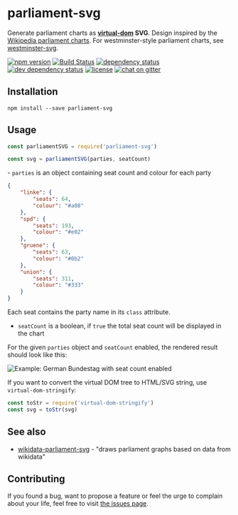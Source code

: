 # parliament-svg

Generate parliament charts as **[virtual-dom](https://github.com/Matt-Esch/virtual-dom#virtual-dom) SVG**. Design inspired by the [Wikipedia parliament charts](https://github.com/slashme/parliamentdiagram). For westminster-style parliament charts, see [westminster-svg](https://github.com/juliuste/westminster-svg).

[![npm version](https://img.shields.io/npm/v/parliament-svg.svg)](https://www.npmjs.com/package/parliament-svg)
[![Build Status](https://travis-ci.org/juliuste/parliament-svg.svg?branch=master)](https://travis-ci.org/juliuste/parliament-svg)
[![dependency status](https://img.shields.io/david/juliuste/parliament-svg.svg)](https://david-dm.org/juliuste/parliament-svg)
[![dev dependency status](https://img.shields.io/david/dev/juliuste/parliament-svg.svg)](https://david-dm.org/juliuste/parliament-svg#info=devDependencies)
[![license](https://img.shields.io/github/license/juliuste/parliament-svg.svg?style=flat)](LICENSE)
[![chat on gitter](https://badges.gitter.im/juliuste.svg)](https://gitter.im/juliuste)

## Installation

```shell
npm install --save parliament-svg
```

## Usage

```js
const parliamentSVG = require('parliament-svg')

const svg = parliamentSVG(parties, seatCount)
```

- `parties` is an object containing seat count and colour for each party

```json
{
	"linke": {
		"seats": 64,
		"colour": "#a08"
	},
	"spd": {
		"seats": 193,
		"colour": "#e02"
	},
	"gruene": {
		"seats": 63,
		"colour": "#0b2"
	},
	"union": {
		"seats": 311,
		"colour": "#333"
	}
}
```
Each seat contains the party name in its `class` attribute.

- `seatCount` is a boolean, if `true` the total seat count will be displayed in the chart

For the given `parties` object and `seatCount` enabled, the rendered result should look like this:

![Example: German Bundestag with seat count enabled](https://rawgit.com/juliuste/parliament-svg/master/example/seatCount.svg)

If you want to convert the virtual DOM tree to HTML/SVG string, use `virtual-dom-stringify`:

```js
const toStr = require('virtual-dom-stringify')
const svg = toStr(svg)
```

## See also

- [wikidata-parliament-svg](https://github.com/k-nut/wikidata-parliament-svg) - "draws parliament graphs based on data from wikidata"

## Contributing

If you found a bug, want to propose a feature or feel the urge to complain about your life, feel free to visit [the issues page](https://github.com/juliuste/parliament-svg/issues).
